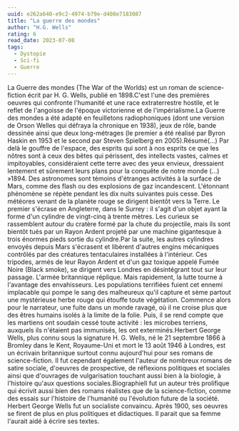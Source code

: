 ```yaml
---
uuid: e262a640-e9c2-4974-b79e-d408e7183087
title: "La guerre des mondes"
author: "H.G. Wells"
rating: 6
read_date: 2023-07-08
tags:
  - Dystopie
  - Sci-fi
  - Guerre
---
```


La Guerre des mondes (The War of the Worlds) est un roman de science-fiction écrit par H. G. Wells, publié en 1898.C'est l'une des premières oeuvres qui confronte l'humanité et une race extraterrestre hostile, et le reflet de l'angoisse de l'époque victorienne et de l'impérialisme.La Guerre des mondes a été adapté en feuilletons radiophoniques (dont une version de Orson Welles qui défraya la chronique en 1938), jeux de rôle, bande dessinée ainsi que deux long-métrages (le premier a été réalisé par Byron Haskin en 1953 et le second par Steven Spielberg en 2005).Résumé(...) Par delà le gouffre de l'espace, des esprits qui sont à nos esprits ce que les nôtres sont à ceux des bêtes qui périssent, des intellects vastes, calmes et impitoyables, considéraient cette terre avec des yeux envieux, dressaient lentement et sûrement leurs plans pour la conquête de notre monde (...) »1894. Des astronomes sont témoins d'étranges activités à la surface de Mars, comme des flash ou des explosions de gaz incandescent. L'étonnant phénomène se répète pendant les dix nuits suivantes puis cesse. Des météores venant de la planète rouge se dirigent bientôt vers la Terre. Le premier s'écrase en Angleterre, dans le Surrey : il s'agit d'un objet ayant la forme d'un cylindre de vingt-cinq à trente mètres. Les curieux se rassemblent autour du cratère formé par la chute du projectile, mais ils sont bientôt tués par un Rayon Ardent projeté par une machine gigantesque à trois énormes pieds sortie du cylindre.Par la suite, les autres cylindres envoyés depuis Mars s'écrasent et libèrent d'autres engins mécaniques contrôlés par des créatures tentaculaires installées à l'intérieur. Ces tripodes, armés de leur Rayon Ardent et d'un gaz toxique appelé Fumée Noire (Black smoke), se dirigent vers Londres en désintégrant tout sur leur passage. L'armée britannique réplique. Mais rapidement, la lutte tourne à l'avantage des envahisseurs. Les populations terrifiées fuient cet ennemi implacable qui pompe le sang des malheureux qu'il capture et sème partout une mystérieuse herbe rouge qui étouffe toute végétation. Commence alors pour le narrateur, une fuite dans un monde ravagé, où il ne croise plus que des êtres humains isolés à la limite de la folie. Puis, il se rend compte que les martiens ont soudain cessé toute activité : les microbes terriens, auxquels ils n'étaient pas immunisés, les ont exterminés.Herbert George Wells, plus connu sous la signature H. G. Wells, né le 21 septembre 1866 à Bromley dans le Kent, Royaume-Uni et mort le 13 août 1946 à Londres, est un écrivain britannique surtout connu aujourd'hui pour ses romans de science-fiction. Il fut cependant également l'auteur de nombreux romans de satire sociale, d'oeuvres de prospective, de réflexions politiques et sociales ainsi que d'ouvrages de vulgarisation touchant aussi bien à la biologie, à l'histoire qu'aux questions sociales.BiographieIl fut un auteur très prolifique qui écrivit aussi bien des romans réalistes que de la science-fiction, comme des essais sur l'histoire de l'humanité ou l'évolution future de la société. Herbert George Wells fut un socialiste convaincu. Après 1900, ses oeuvres se firent de plus en plus politiques et didactiques. Il parait que sa femme l'aurait aidé à écrire ses textes.